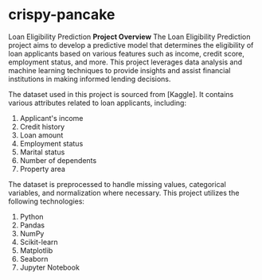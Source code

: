 # crispy-pancake
Loan Eligibility Prediction 
**Project Overview**
The Loan Eligibility Prediction project aims to develop a predictive model that determines the eligibility of loan applicants based on various features such as income, credit score, employment status, and more. This project leverages data analysis and machine learning techniques to provide insights and assist financial institutions in making informed lending decisions.

The dataset used in this project is sourced from [Kaggle]. It contains various attributes related to loan applicants, including:
1. Applicant's income
2. Credit history
3. Loan amount
4. Employment status
5. Marital status
6. Number of dependents
7. Property area

The dataset is preprocessed to handle missing values, categorical variables, and normalization where necessary.
This project utilizes the following technologies:
1. Python
2. Pandas
3. NumPy
4. Scikit-learn
5. Matplotlib
6. Seaborn
7. Jupyter Notebook
